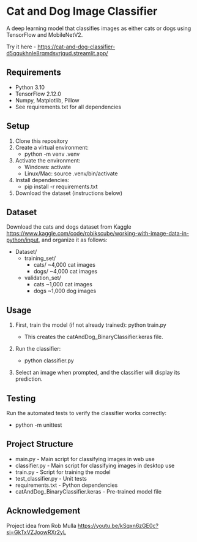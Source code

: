 # Cat and Dog Image Classifier

A deep learning model that classifies images as either cats or dogs using TensorFlow and MobileNetV2.

Try it here - https://cat-and-dog-classifier-d5qqukhnle8rqmdsvrjqud.streamlit.app/

## Requirements

- Python 3.10
- TensorFlow 2.12.0
- Numpy, Matplotlib, Pillow 
- See requirements.txt for all dependencies

## Setup

1. Clone this repository
2. Create a virtual environment: 
    - python -m venv .venv
3. Activate the environment:
    - Windows: activate
    - Linux/Mac: source .venv/bin/activate
4. Install dependencies: 
    - pip install -r requirements.txt
5. Download the dataset (instructions below)

## Dataset 

Download the cats and dogs dataset from Kaggle https://www.kaggle.com/code/robikscube/working-with-image-data-in-python/input, and organize it as follows:
- Dataset/
    - training_set/
        - cats/      ~4,000 cat images
        - dogs/      ~4,000 cat images
    - validation_set/
        - cats       ~1,000 cat images
        - dogs       ~1,000 dog images

## Usage

1. First, train the model (if not already trained): python train.py 
    - This creates the catAndDog_BinaryClassifier.keras file.

2. Run the classifier: 
    - python classifier.py

3. Select an image when prompted, and the classifier will display its prediction.

## Testing

Run the automated tests to verify the classifier works correctly: 
- python -m unittest
    
## Project Structure
 - main.py - Main script for classifying images in web use
 - classifier.py - Main script for classifying images in desktop use
 - train.py - Script for training the model
 - test_classifier.py - Unit tests
 - requirements.txt - Python dependencies
 - catAndDog_BinaryClassifier.keras - Pre-trained model file

## Acknowledgement 
Project idea from Rob Mulla https://youtu.be/kSqxn6zGE0c?si=GkTxVZJoowRXr2yL